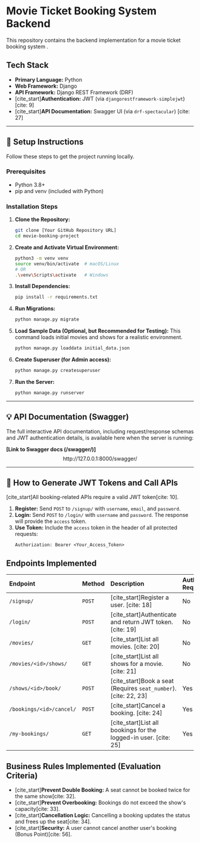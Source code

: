 # Movie Ticket Booking System Backend

This repository contains the backend implementation for a movie ticket booking system .

## Tech Stack
* **Primary Language:** Python
* **Web Framework:** Django
* **API Framework:** Django REST Framework (DRF)
* [cite_start]**Authentication:** JWT (via `djangorestframework-simplejwt`) [cite: 9]
* [cite_start]**API Documentation:** Swagger UI (via `drf-spectacular`) [cite: 27]

---

## 🚀 Setup Instructions

Follow these steps to get the project running locally.

### Prerequisites
* Python 3.8+
* pip and venv (included with Python)

### Installation Steps

1.  **Clone the Repository:**
    ```bash
    git clone [Your GitHub Repository URL]
    cd movie-booking-project 
    ```

2.  **Create and Activate Virtual Environment:**
    ```bash
    python3 -m venv venv
    source venv/bin/activate  # macOS/Linux
    # OR
    .\venv\Scripts\activate   # Windows
    ```

3.  **Install Dependencies:**
    ```bash
    pip install -r requirements.txt
    ```

4.  **Run Migrations:**
    ```bash
    python manage.py migrate
    ```

5.  **Load Sample Data (Optional, but Recommended for Testing):**
    This command loads initial movies and shows for a realistic environment.
    ```bash
    python manage.py loaddata initial_data.json
    ```

6.  **Create Superuser (for Admin access):**
    ```bash
    python manage.py createsuperuser
    ```

7.  **Run the Server:**
    ```bash
    python manage.py runserver
    ```

---

## 💡 API Documentation (Swagger)

The full interactive API documentation, including request/response schemas and JWT authentication details, is available here when the server is running:

**[Link to Swagger docs (/swagger/)]**
$$\text{http://127.0.0.1:8000/swagger/}$$

---

## 🔑 How to Generate JWT Tokens and Call APIs

[cite_start]All booking-related APIs require a valid JWT token[cite: 10].

1.  **Register:** Send `POST` to `/signup/` with `username`, `email`, and `password`.
2.  **Login:** Send `POST` to `/login/` with `username` and `password`. The response will provide the `access` token.
3.  **Use Token:** Include the `access` token in the header of all protected requests:
    ```
    Authorization: Bearer <Your_Access_Token>
    ```

## Endpoints Implemented

| Endpoint | Method | Description | Auth Required |
| :--- | :--- | :--- | :--- |
| `/signup/` | `POST` | [cite_start]Register a user. [cite: 18] | No |
| `/login/` | `POST` | [cite_start]Authenticate and return JWT token. [cite: 19] | No |
| `/movies/` | `GET` | [cite_start]List all movies. [cite: 20] | No |
| `/movies/<id>/shows/`| `GET` | [cite_start]List all shows for a movie. [cite: 21] | No |
| `/shows/<id>/book/` | `POST` | [cite_start]Book a seat (Requires `seat_number`). [cite: 22, 23] | Yes |
| `/bookings/<id>/cancel/`| `POST` | [cite_start]Cancel a booking. [cite: 24] | Yes |
| `/my-bookings/` | `GET` | [cite_start]List all bookings for the logged-in user. [cite: 25] | Yes |

## Business Rules Implemented (Evaluation Criteria)
* [cite_start]**Prevent Double Booking:** A seat cannot be booked twice for the same show[cite: 32].
* [cite_start]**Prevent Overbooking:** Bookings do not exceed the show's capacity[cite: 33].
* [cite_start]**Cancellation Logic:** Cancelling a booking updates the status and frees up the seat[cite: 34].
* [cite_start]**Security:** A user cannot cancel another user's booking (Bonus Point)[cite: 56].
